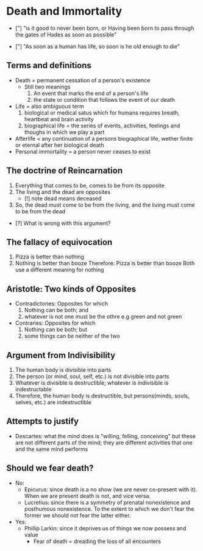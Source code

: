 # Death and Immortality
- ["] "is it good to never been born, or Having been born to pass through the gates of Hades as soon as possible"

- ["]  "As soon as a human has life, so soon is he old enough to die"

## Terms and definitions
- Death = permanent cessation of a person's existence
	- Still two meanings
		1. An event that marks the end of a person's life
		2. the state or condition that follows the event of our death
- Life = also ambiguous term
	1. biological or medical satus which for humans requires breath, heartbeat and brain activity
	2. biographical life = the series of events, activities, feelings and thoughs in which we play a part
- Afterlife = any continuation of a persons biographical life, wether finite or eternal after her biological death
- Personal immortality = a person never ceases to exist

## The doctrine of Reincarnation
1. Everything that comes to be, comes to be from its opposite
2. The living and the dead are opposites
	- [!] note dead means deceased
3. So, the dead must come to be from the living, and the living must come to be from the dead

- [?] What is wrong with this argument?
## The fallacy of equivocation
1. Pizza is better than nothing
2. Nothing is better than booze
Therefore: Pizza is better than booze
Both use a different meaning for nothing

## Aristotle: Two kinds of Opposites
- Contradictories: Opposites for which
	1. Nothing can be both; and
	2. whatever is not one must be the othre
		e.g green and not green
- Contraries: Opposites for which
	1. Nothing can be both; but
	2. some things can be neither of the two

## Argument from Indivisibility
1. The human body is divisible into parts
2. The person (or mind, soul, self, etc.) is not divisible into parts
3. Whatever is divisible is destructible; whatever is indivisible is indestructable
4. Therefore, the human body is destructible, but persons(minds, souls, selves, etc.) are indestructible

## Attempts to justify
- Descartes: what the mind does is "willing, felling, conceiving" but these are not different parts of the mind; they are different activities that one and the same mind performs

## Should we fear death?
- No:
	- Epicurus: since death is a no show (we are never co-present with it). When we are present death is not, and vice versa.
	- Lucretius: since there is a symmetry of prenatal nonexistence and posthumous nonexistence. To the extent to which we don't fear the former we should not fear the latter either.
- Yes:
	- Phillip Larkin: since it deprives us of things we now possess and value
		- Fear of death = dreading the loss of all encounters